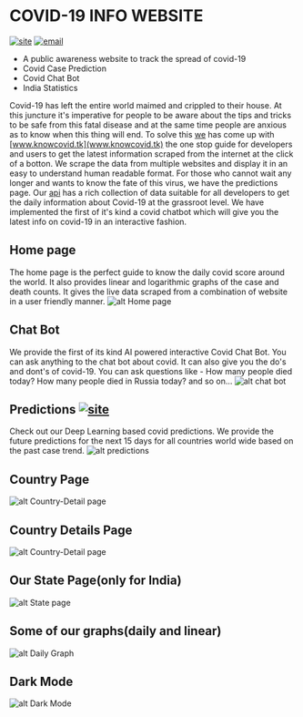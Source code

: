 # COVID-19 INFO WEBSITE

[![site](https://img.shields.io/static/v1?label=Visit&message=Our%20Site&color=green&link=https://knowcovid.tk)](https://knowcovid.tk)
[![email](https://img.shields.io/static/v1?label=Email&message=Us&color=orange&link=mailto:thinkingtomorrow.2020@gmail.com)](mailto:thinkingtomorrow.2020@gmail.com)

* A public awareness website to track the spread of covid-19
* Covid Case Prediction
* Covid Chat Bot
* India Statistics

Covid-19 has left the entire world maimed and crippled to their house. At this juncture it's imperative for people to be aware about the tips and tricks to be safe from this fatal disease and at the same time people are anxious as to know when this thing will end. To solve this [we](www.thinkingtomorrow.cf) has come up with [www.knowcovid.tk](www.knowcovid.tk) the one stop guide for developers and users to get the latest information scraped from the internet at the click of a botton. We scrape the data from multiple websites and display it in an easy to understand human readable format. For those who cannot wait any longer and wants to know the fate of this virus, we have the predictions page. Our [api](https://www.knowcovid.tk/api) has a rich collection of data suitable for all developers to get the daily information about Covid-19 at the grassroot level. We have implemented the first of it's kind a covid chatbot which will give you the latest info on covid-19 in an interactive fashion.

## Home page
The home page is the perfect guide to know the daily covid score around the world. It also provides linear and logarithmic graphs of the case and death counts. It gives the live data scraped from a combination of website in a user friendly manner.
![alt Home page](https://github.com/thinking-tomorrow/Covid19/blob/master/images/home.jpg?raw=true)


## Chat Bot
We provide the first of its kind AI powered interactive Covid Chat Bot. You can ask anything to the chat bot about covid. It can also give you the do's and dont's of covid-19. You can ask questions like - How many people died today? How many people died in Russia today? and so on...
![alt chat bot](https://github.com/thinking-tomorrow/Covid19/blob/master/images/bot.jpg?raw=true)


## Predictions [![site](https://img.shields.io/static/v1?label=Visit&message=Predictions&color=blue&link=https://knowcovid.tk/predictions)](https://knowcovid.tk/predictions)
Check out our Deep Learning based covid predictions. We provide the future predictions for the next 15 days for all countries world wide based on the past case trend.
![alt predictions](https://github.com/thinking-tomorrow/Covid19/blob/master/images/predictions.JPG?raw=true)


## Country Page
![alt Country-Detail page](https://github.com/thinking-tomorrow/Covid19/blob/master/images/country.jpg?raw=true)


## Country Details Page
![alt Country-Detail page](https://github.com/thinking-tomorrow/Covid19/blob/master/images/country-details.jpg?raw=true)


## Our State Page(only for India)
![alt State page](https://github.com/thinking-tomorrow/Covid19/blob/master/images/state.jpg?raw=true)


## Some of our graphs(daily and linear)
![alt Daily Graph](https://github.com/thinking-tomorrow/Covid19/blob/master/images/linear_graph.jpg?raw=true)


## Dark Mode
![alt Dark Mode](https://github.com/thinking-tomorrow/Covid19/blob/master/images/dark.jpg?raw=true)
